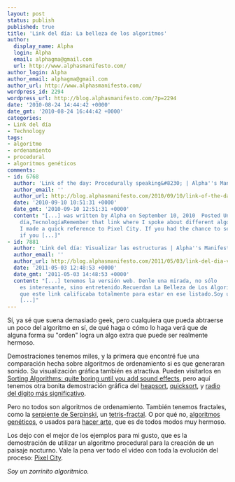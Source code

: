 ```yaml
---
layout: post
status: publish
published: true
title: 'Link del día: La belleza de los algoritmos'
author:
  display_name: Alpha
  login: Alpha
  email: alphagma@gmail.com
  url: http://www.alphasmanifesto.com/
author_login: Alpha
author_email: alphagma@gmail.com
author_url: http://www.alphasmanifesto.com/
wordpress_id: 2294
wordpress_url: http://blog.alphasmanifesto.com/?p=2294
date: '2010-08-24 14:44:42 +0000'
date_gmt: '2010-08-24 16:44:42 +0000'
categories:
- Link del día
- Technology
tags:
- algoritmo
- ordenamiento
- procedural
- algoritmos genéticos
comments:
- id: 6768
  author: 'Link of the day: Procedurally speaking&#8230; | Alpha''s Manifesto'
  author_email: ''
  author_url: http://blog.alphasmanifesto.com/2010/09/10/link-of-the-day-procedurally-speaking/
  date: '2010-09-10 10:51:31 +0000'
  date_gmt: '2010-09-10 12:51:31 +0000'
  content: "[...] was written by Alpha on September 10, 2010  Posted Under: Link del
    día,TecnologíaRemember that link where I spoke about different algorithms?
    I made a quick reference to Pixel City. If you had the chance to see it, and furthermore,
    if you [...]"
- id: 7881
  author: 'Link del día: Visualizar las estructuras | Alpha''s Manifesto'
  author_email: ''
  author_url: http://blog.alphasmanifesto.com/2011/05/03/link-del-dia-visualizar-las-estructuras/
  date: '2011-05-03 12:48:53 +0000'
  date_gmt: '2011-05-03 14:48:53 +0000'
  content: "[...] tenemos la versión web. Denle una mirada, no sólo
    es interesante, sino entretenido.Recuerdan La Belleza de Los Algoritmos? Creo
    que este link calificaba totalmente para estar en ese listado.Soy un zorrinito
    [...]"
---
```


Sí, ya sé que suena demasiado geek, pero cualquiera que pueda abtraerse un poco del algoritmo en sí, de qué haga o cómo lo haga verá que de alguna forma su "orden" logra un algo extra que puede ser realmente hermoso.

Demostraciones tenemos miles, y la primera que encontré fue una comparación hecha sobre algoritmos de ordenamiento si es que generaran sonido. Su visualización gráfica también es atractiva. Pueden visitarlos en <a href="http://www.geek.com/articles/geek-cetera/sorting-algorithms-quite-boring-until-you-add-sound-effects-20100819/">Sorting Algorithms: quite boring until you add sound effects</a>, pero aquí tenemos otra bonita demostración gráfica del <a href="http://www.youtube.com/watch?v=PqJZEIwmbpk">heapsort</a>, <a href="http://www.youtube.com/watch?v=SFeyLKYGfA0">quicksort</a>, y <a href="http://www.youtube.com/watch?v=HrzcIjNbh1U">radio del dígito más significativo</a>.

Pero no todos son algoritmos de ordenamiento. También tenemos fractales, como la <a href="http://www.youtube.com/watch?v=LXFT-OvWVFM">serpiente de Serpinski</a>, un <a href="http://www.youtube.com/watch?v=LU0x6ALK4js">tetris-fractal</a>. O por qué no, <a href="http://www.youtube.com/watch?v=kSjfYv2Gwvs">algoritmos genéticos</a>, o usados para <a href="http://www.youtube.com/watch?v=u09FFJSnrqc">hacer arte</a>, que es de todos modos muy hermoso.

Los dejo con el mejor de los ejemplos para mi gusto, que es la demostración de utilizar un algoritmo procedural para la creación de un paisaje nocturno. Vale la pena ver todo el video con toda la evolución del proceso: <a href="http://www.youtube.com/watch?v=-d2-PtK4F6Y">Pixel City</a>.

_Soy un zorrinito algorítmico._
